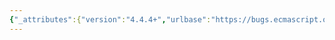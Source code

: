```yaml
---
{"_attributes":{"version":"4.4.4+","urlbase":"https://bugs.ecmascript.org/","maintainer":"dherman@mozilla.com"},"bug":{"bug_id":3818,"creation_ts":"2015-02-11 08:22:00 -0800","short_desc":"Wrong reference in 22.1","delta_ts":"2015-02-12 15:49:27 -0800","product":"Draft for 6th Edition","component":"restructure","version":"Rev 32: February 2, 2015 Draft","rep_platform":"All","op_sys":"All","bug_status":"RESOLVED","resolution":"FIXED","priority":"Normal","bug_severity":"enhancement","everconfirmed":true,"reporter":{"uid":"kangax","name":"kangax"},"assigned_to":{"uid":"allen","name":"Allen Wirfs-Brock"},"long_desc":[{"commentid":12303,"comment_count":0,"who":{"uid":"kangax","name":"kangax"},"bug_when":"2015-02-11 08:22:46 -0800","thetext":"22.1 says \"See 9.4.1.4 for a definition of this special treatment.\"\n\nIt should be \"See 9.4.2 ...\" (Array Exotic Objects) instead, since 9.4.1.4 is about `BoundFunctionClone`"},{"commentid":12493,"comment_count":1,"who":{"uid":"allen","name":"Allen Wirfs-Brock"},"bug_when":"2015-02-12 15:49:27 -0800","thetext":"fixed in rev33"}]}}
---
```

